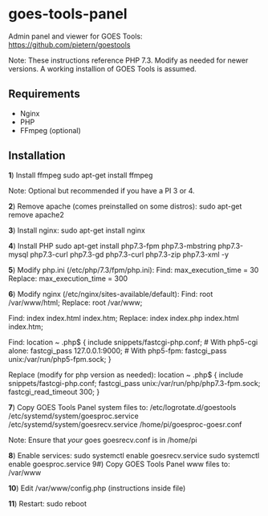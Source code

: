 # goes-tools-panel

Admin panel and viewer for GOES Tools: https://github.com/pietern/goestools

Note: These instructions reference PHP 7.3. Modify as needed for newer versions. A working installion of GOES Tools is assumed.
## Requirements
* Nginx
* PHP
* FFmpeg (optional)

## Installation
**1**) Install ffmpeg
sudo apt-get install ffmpeg

Note: Optional but recommended if you have a PI 3 or 4.

**2**) Remove apache (comes preinstalled on some distros):
sudo apt-get remove apache2

**3**) Install nginx:
sudo apt-get install nginx

**4**) Install PHP
sudo apt-get install php7.3-fpm php7.3-mbstring php7.3-mysql php7.3-curl php7.3-gd php7.3-curl php7.3-zip php7.3-xml -y

**5**) Modify php.ini (/etc/php/7.3/fpm/php.ini):
Find: max_execution_time = 30
Replace: max_execution_time = 300

**6**) Modify nginx (/etc/nginx/sites-available/default):
Find: root /var/www/html;
Replace: root /var/www;

Find: index index.html index.htm;
Replace: index index.php index.html index.htm;

Find:
       location ~ \.php$ {
       include snippets/fastcgi-php.conf;
               # With php5-cgi alone:
               fastcgi_pass 127.0.0.1:9000;
               # With php5-fpm:
               fastcgi_pass unix:/var/run/php5-fpm.sock;
        }

Replace (modify for php version as needed):
	location ~ \.php$ {
       	include snippets/fastcgi-php.conf;
		fastcgi_pass unix:/var/run/php/php7.3-fpm.sock;
		fastcgi_read_timeout 300; 
       }

**7**) Copy GOES Tools Panel system files to:
/etc/logrotate.d/goestools
/etc/systemd/system/goesproc.service
/etc/systemd/system/goesrecv.service
/home/pi/goesproc-goesr.conf

Note: Ensure that *your* goes goesrecv.conf is in /home/pi

**8**) Enable services:
sudo systemctl enable goesrecv.service
sudo systemctl enable goesproc.service
9#) Copy GOES Tools Panel www files to:
/var/www

**10**) Edit /var/www/config.php (instructions inside file)

**11**) Restart:
sudo reboot
